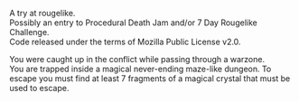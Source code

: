A try at rougelike.  
Possibly an entry to Procedural Death Jam and/or 7 Day Rougelike Challenge.  
Code released under the terms of Mozilla Public License v2.0.  
  
You were caught up in the conflict while passing through a warzone.  
You are trapped inside a magical never-ending maze-like dungeon.
To escape you must find at least 7 fragments of a magical crystal that must be used to escape.